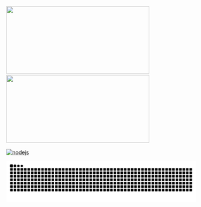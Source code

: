 <div>
  <img height="180em" width="380em" src="https://github-readme-stats.vercel.app/api?username=gabrielmutsk&show_icons=true&theme=dracula" />
  <img height="180em" width="380em" src="https://github-readme-stats.vercel.app/api/top-langs/?username=gabrielmutsk&layout=compact&theme=dracula" />
</div>

<a href="https://nodejs.org/en/"><img src="https://nodejs.org/static/images/logo.svg" alt="nodejs" width="60" height="60"/></a>

![Snake animation](https://github.com/gabrielmutsk/gabrielmutsk/blob/output/github-contribution-grid-snake.svg)
